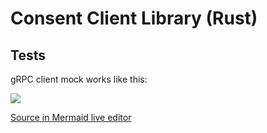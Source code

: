 # Consent Client Library (Rust)

## Tests

gRPC client mock works like this:

![](docs/assets/consent-grpc-client-stream-mock-sequence-diagram.png)

[Source in Mermaid live editor](https://mermaid.live/edit#pako:eNqdVl1P2zAU_SuWn4jaMGAMSjQhTZ22lyFNsGnSFClynUsb0diZ7QAd6n-fP2LygRO29am5Pvf63HuOEz9hynPACY7jOGWqUFtI0JIzCUyh61oq9KVYCSJ2KEbr669LRLeFWSo5vUuZTZLwqwZG4WNB1oKUKUP6VxGhClpURGO_gVQuSgUQBS8W9X4KHhuMCaD48rK7kiAJqq4yAZLXgoI8iBy4nzLr56xFRTPHNzN8fVKAxWcNXVrklW3MV21qWT59TIKCqNkLmKxXkoqiUgVn2QNRdANigslNB_7DoRGRofD7lbg8kCDuNUIWOTQ1-_tb5oFkT3-I1vC4P8WUBRp9hrXrgV4aH7n6pot-YGY6MAQafisQAwv08H0qKI5mw3Xp6_j5tsYIjoDpXrKuPj6vz3NKVrfXuJpWnu9VrhfkckMYg60ZRO0iiLpQR8rYSmkCZSVpkjSIcW0DO4yJG43O4aHtR7zSzI3m161i3fm8Yoh3V12xkKlb8sOKnn4OhKri3tAIFPBTDzp4xDghj1rI3ynk3iWtQg6TSaXLliPOCW4Q6LCXmE7NrXP2OsI103Z5W84r9IkLpOtvUAlSkjWgN01THjU4ISNaaFZ51pTw52Nklh_oXWeC7ZOZFWcgN1wNDG2bDNvKzK4t4Sc2lRDNRk7DWAvB02mHMSWalTnkGpfZd56fvQAKxT3knRIvndJPrQTXXzrpS1gHOgER1bJCNFrLHYH_asGmTr1TxucWR_GoiYj_qDrX6xPDdx11X9f2ceCF1zMCn6i-4Qfj1hOldxl1wYPoH4SymU6TaUkcGwfXV5l6q0LMGhiR-oOggmhtZzzHJYiSFLm-uz2ZcIrVBkpIse4X53BLTAJO2V5DSa34zY5RnChRwxwLXq83OLklW6mfnKma69tzFPJCcXHlbof2kjjH-pT_5LzF6GecPOFHnBzN8Q4np2cnh4uT08XbU_3vZHG-ON_P8W-bcXR44X6L84vjs3fHx_s_eTyQGA)